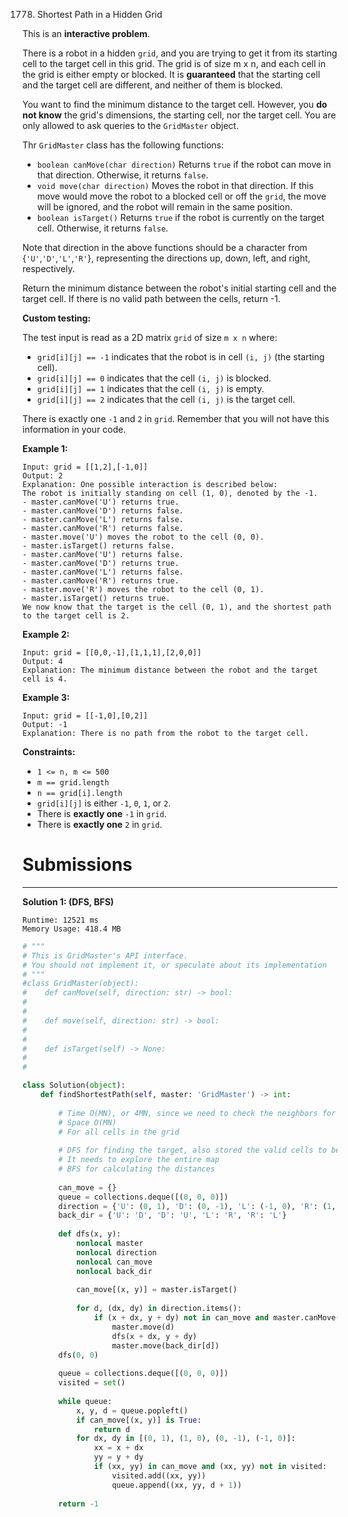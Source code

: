 1778. Shortest Path in a Hidden Grid

This is an **interactive problem**.

There is a robot in a hidden `grid`, and you are trying to get it from its starting cell to the target cell in this grid. The grid is of size m x n, and each cell in the grid is either empty or blocked. It is **guaranteed** that the starting cell and the target cell are different, and neither of them is blocked.

You want to find the minimum distance to the target cell. However, you **do not know** the grid's dimensions, the starting cell, nor the target cell. You are only allowed to ask queries to the `GridMaster` object.

Thr `GridMaster` class has the following functions:

* `boolean canMove(char direction)` Returns `true` if the robot can move in that direction. Otherwise, it returns `false`.
* `void move(char direction)` Moves the robot in that direction. If this move would move the robot to a blocked cell or off the `grid`, the move will be ignored, and the robot will remain in the same position.
* `boolean isTarget()` Returns `true` if the robot is currently on the target cell. Otherwise, it returns `false`.

Note that direction in the above functions should be a character from {`'U'`,`'D'`,`'L'`,`'R'`}, representing the directions up, down, left, and right, respectively.

Return the minimum distance between the robot's initial starting cell and the target cell. If there is no valid path between the cells, return -1.

**Custom testing:**

The test input is read as a 2D matrix `grid` of size `m x n` where:

* `grid[i][j] == -1` indicates that the robot is in cell `(i, j)` (the starting cell).
* `grid[i][j] == 0` indicates that the cell `(i, j)` is blocked.
* `grid[i][j] == 1` indicates that the cell `(i, j)` is empty.
* `grid[i][j] == 2` indicates that the cell `(i, j)` is the target cell.

There is exactly one `-1` and `2` in `grid`. Remember that you will not have this information in your code.

 

**Example 1:**
```
Input: grid = [[1,2],[-1,0]]
Output: 2
Explanation: One possible interaction is described below:
The robot is initially standing on cell (1, 0), denoted by the -1.
- master.canMove('U') returns true.
- master.canMove('D') returns false.
- master.canMove('L') returns false.
- master.canMove('R') returns false.
- master.move('U') moves the robot to the cell (0, 0).
- master.isTarget() returns false.
- master.canMove('U') returns false.
- master.canMove('D') returns true.
- master.canMove('L') returns false.
- master.canMove('R') returns true.
- master.move('R') moves the robot to the cell (0, 1).
- master.isTarget() returns true. 
We now know that the target is the cell (0, 1), and the shortest path to the target cell is 2.
```

**Example 2:**
```
Input: grid = [[0,0,-1],[1,1,1],[2,0,0]]
Output: 4
Explanation: The minimum distance between the robot and the target cell is 4.
```

**Example 3:**
```
Input: grid = [[-1,0],[0,2]]
Output: -1
Explanation: There is no path from the robot to the target cell.
```

**Constraints:**

* `1 <= n, m <= 500`
* `m == grid.length`
* `n == grid[i].length`
* `grid[i][j]` is either `-1`, `0`, `1`, or `2`.
* There is **exactly one** `-1` in `grid`.
* There is **exactly one** `2` in `grid`.

# Submissions
---
**Solution 1: (DFS, BFS)**
```
Runtime: 12521 ms
Memory Usage: 418.4 MB
```
```python
# """
# This is GridMaster's API interface.
# You should not implement it, or speculate about its implementation
# """
#class GridMaster(object):
#    def canMove(self, direction: str) -> bool:
#        
#
#    def move(self, direction: str) -> bool:
#        
#
#    def isTarget(self) -> None:
#        
#

class Solution(object):
    def findShortestPath(self, master: 'GridMaster') -> int:
        
        # Time O(MN), or 4MN, since we need to check the neighbors for each cell.
        # Space O(MN)
        # For all cells in the grid
        
        # DFS for finding the target, also stored the valid cells to be moved
        # It needs to explore the entire map
        # BFS for calculating the distances
        
        can_move = {}
        queue = collections.deque([(0, 0, 0)])
        direction = {'U': (0, 1), 'D': (0, -1), 'L': (-1, 0), 'R': (1, 0)}
        back_dir = {'U': 'D', 'D': 'U', 'L': 'R', 'R': 'L'}
        
        def dfs(x, y):
            nonlocal master
            nonlocal direction
            nonlocal can_move
            nonlocal back_dir
            
            can_move[(x, y)] = master.isTarget()
            
            for d, (dx, dy) in direction.items():
                if (x + dx, y + dy) not in can_move and master.canMove(d):
                    master.move(d)
                    dfs(x + dx, y + dy)
                    master.move(back_dir[d])
        dfs(0, 0)
        
        queue = collections.deque([(0, 0, 0)])
        visited = set()
        
        while queue:
            x, y, d = queue.popleft()
            if can_move[(x, y)] is True:
                return d
            for dx, dy in [(0, 1), (1, 0), (0, -1), (-1, 0)]:
                xx = x + dx
                yy = y + dy
                if (xx, yy) in can_move and (xx, yy) not in visited:
                    visited.add((xx, yy))
                    queue.append((xx, yy, d + 1))
                    
        return -1
```
